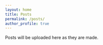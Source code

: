 ```yaml
---
layout: home
title: Posts
permalink: /posts/
author_profile: true
---
```


Posts will be uploaded here as they are made. 